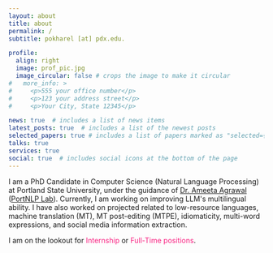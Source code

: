 ```yaml
---
layout: about
title: about
permalink: /
subtitle: pokharel [at] pdx.edu.

profile:
  align: right
  image: prof_pic.jpg
  image_circular: false # crops the image to make it circular
#   more_info: >
#     <p>555 your office number</p>
#     <p>123 your address street</p>
#     <p>Your City, State 12345</p>

news: true  # includes a list of news items
latest_posts: true  # includes a list of the newest posts
selected_papers: true # includes a list of papers marked as "selected={true}"
talks: true
services: true
social: true  # includes social icons at the bottom of the page
---
```


I am a PhD Candidate in Computer Science (Natural Language Processing) at Portland State University, under the guidance of <a href="http://web.cecs.pdx.edu/~ameeta/">Dr. Ameeta Agrawal</a> (<a href="https://nlp.cs.pdx.edu/">PortNLP Lab</a>). Currently, I am working on improving LLM's multilingual ability. I have also worked on projected related to low-resource languages, machine translation (MT), MT post-editing (MTPE), idiomaticity, multi-word expressions, and social media information extraction. 

I am on the lookout for <span style="color: #f92080;">Internship</span> or  <span style="color: #f92080;">Full-Time positions</span>.